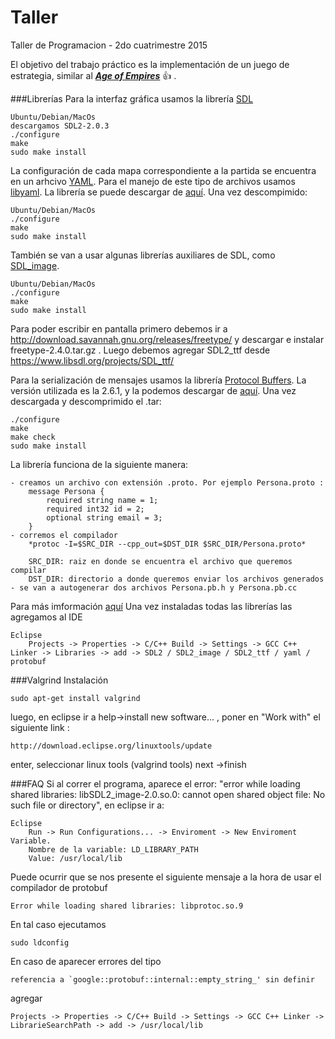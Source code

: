 # Taller
Taller de Programacion - 2do cuatrimestre 2015

El objetivo del trabajo práctico es la implementación de un juego de estrategia, similar al [***Age of Empires***](http://www.ageofempires.com/) :+1: .

###Librerías
Para la interfaz gráfica usamos la librería [SDL](https://www.libsdl.org/download-2.0.php)
```	
Ubuntu/Debian/MacOs
descargamos SDL2-2.0.3
./configure
make
sudo make install
```
La configuración de cada mapa correspondiente a la partida se encuentra en un arhcivo [YAML](http://yaml.org/). Para el manejo de este tipo de archivos usamos [libyaml](http://pyyaml.org/wiki/LibYAML). La librería se puede descargar de [aquí](http://pyyaml.org/download/libyaml/). Una vez descompimido:
```
Ubuntu/Debian/MacOs
./configure
make
sudo make install
```
También se van a usar algunas librerías auxiliares de SDL, como [SDL_image](https://www.libsdl.org/projects/SDL_image/).
```
Ubuntu/Debian/MacOs
./configure
make
sudo make install
```

Para poder escribir en pantalla primero debemos ir a http://download.savannah.gnu.org/releases/freetype/ y descargar e instalar freetype-2.4.0.tar.gz . Luego debemos agregar SDL2_ttf desde https://www.libsdl.org/projects/SDL_ttf/

Para la serialización de mensajes usamos la librería [Protocol Buffers](https://developers.google.com/protocol-buffers/). La versión utilizada es la 2.6.1, y la podemos descargar de [aquí](https://developers.google.com/protocol-buffers/docs/downloads). Una vez descargada y descomprimido el .tar:
```
./configure
make
make check
sudo make install
```
La librería funciona de la siguiente manera:
```
- creamos un archivo con extensión .proto. Por ejemplo Persona.proto :
	message Persona {
  		required string name = 1;
  		required int32 id = 2;
  		optional string email = 3;
	}
- corremos el compilador
	*protoc -I=$SRC_DIR --cpp_out=$DST_DIR $SRC_DIR/Persona.proto*

	SRC_DIR: raiz en donde se encuentra el archivo que queremos compilar
	DST_DIR: directorio a donde queremos enviar los archivos generados
- se van a autogenerar dos archivos Persona.pb.h y Persona.pb.cc
```
Para más imformación [aquí](https://developers.google.com/protocol-buffers/docs/cpptutorial)
Una vez instaladas todas las librerías las agregamos al IDE
```
Eclipse
	Projects -> Properties -> C/C++ Build -> Settings -> GCC C++ Linker -> Libraries -> add -> SDL2 / SDL2_image / SDL2_ttf / yaml / protobuf
```

###Valgrind
Instalación
```
sudo apt-get install valgrind
```
luego, en eclipse ir a help->install new software... , poner en "Work with" el siguiente link :  
```
http://download.eclipse.org/linuxtools/update
```
enter, seleccionar linux tools (valgrind tools)  next ->finish

###FAQ
Si al correr el programa, aparece el error: "error while loading shared libraries:
libSDL2_image-2.0.so.0: cannot open shared object file: No such file or directory", en eclipse ir a:
```
Eclipse
	Run -> Run Configurations... -> Enviroment -> New Enviroment Variable. 
	Nombre de la variable: LD_LIBRARY_PATH
	Value: /usr/local/lib
```
Puede ocurrir que se nos presente el siguiente mensaje a la hora de usar el compilador de protobuf
```
Error while loading shared libraries: libprotoc.so.9
```
En tal caso ejecutamos 
```
sudo ldconfig 
```
En caso de aparecer errores del tipo 
```
referencia a `google::protobuf::internal::empty_string_' sin definir
```
agregar
```
Projects -> Properties -> C/C++ Build -> Settings -> GCC C++ Linker -> LibrarieSearchPath -> add -> /usr/local/lib
```
